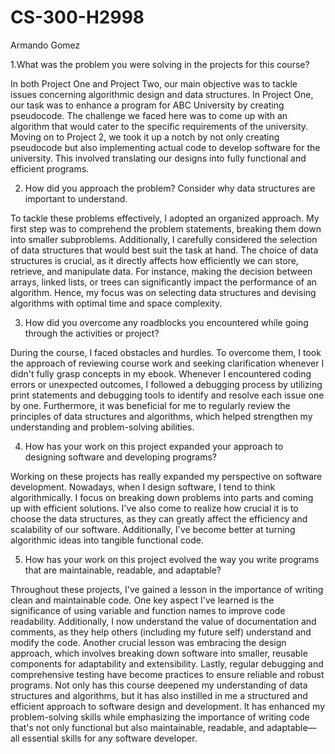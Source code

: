 # CS-300-H2998
Armando Gomez

1.What was the problem you were solving in the projects for this course?

  In both Project One and Project Two, our main objective was to tackle issues concerning algorithmic design and data structures. In Project One, our task was to enhance a program for ABC University by creating pseudocode. The challenge we faced here was to come up with an algorithm that would cater to the specific requirements of the university. Moving on to Project 2, we took it up a notch by not only creating pseudocode but also implementing actual code to develop software for the university. This involved translating our designs into fully functional and efficient programs.


2. How did you approach the problem? Consider why data structures are important to understand.

   
To tackle these problems effectively, I adopted an organized approach. My first step was to comprehend the problem statements, breaking them down into smaller subproblems. Additionally, I carefully considered the selection of data structures that would best suit the task at hand. The choice of data structures is crucial, as it directly affects how efficiently we can store, retrieve, and manipulate data. For instance, making the decision between arrays, linked lists, or trees can significantly impact the performance of an algorithm. Hence, my focus was on selecting data structures and devising algorithms with optimal time and space complexity.


3. How did you overcome any roadblocks you encountered while going through the activities or project?


During the course, I faced obstacles and hurdles. To overcome them, I took the approach of reviewing course work and seeking clarification whenever I didn't fully grasp concepts in my ebook. Whenever I encountered coding errors or unexpected outcomes, I followed a debugging process by utilizing print statements and debugging tools to identify and resolve each issue one by one. Furthermore, it was beneficial for me to regularly review the principles of data structures and algorithms, which helped strengthen my understanding and problem-solving abilities.
 

4. How has your work on this project expanded your approach to designing software and developing programs?

Working on these projects has really expanded my perspective on software development. Nowadays, when I design software, I tend to think algorithmically. I focus on breaking down problems into parts and coming up with efficient solutions. I've also come to realize how crucial it is to choose the data structures, as they can greatly affect the efficiency and scalability of our software. Additionally, I've become better at turning algorithmic ideas into tangible functional code.
 

5. How has your work on this project evolved the way you write programs that are maintainable, readable, and adaptable?

Throughout these projects, I've gained a lesson in the importance of writing clean and maintainable code. One key aspect I've learned is the significance of using variable and function names to improve code readability. Additionally, I now understand the value of documentation and comments, as they help others (including my future self) understand and modify the code. Another crucial lesson was embracing the design approach, which involves breaking down software into smaller, reusable components for adaptability and extensibility. Lastly, regular debugging and comprehensive testing have become practices to ensure reliable and robust programs.
Not only has this course deepened my understanding of data structures and algorithms, but it has also instilled in me a structured and efficient approach to software design and development. It has enhanced my problem-solving skills while emphasizing the importance of writing code that's not only functional but also maintainable, readable, and adaptable—all essential skills for any software developer.
 
